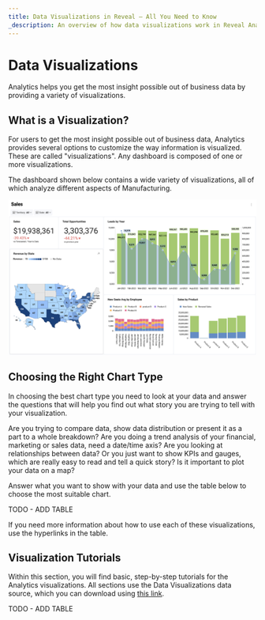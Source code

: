 ```yaml
---
title: Data Visualizations in Reveal – All You Need to Know  
_description: An overview of how data visualizations work in Reveal Analytics and how to customize them.
---
```


# Data Visualizations

Analytics helps you get the most insight possible out of business data by providing a variety of visualizations.

## What is a Visualization?

For users to get the most insight possible out of business data, Analytics provides several options to customize the way information is visualized. These are called "visualizations". Any dashboard is composed of one or more visualizations.

The dashboard shown below contains a wide variety of visualizations, all of which analyze different aspects of Manufacturing.

![Analytics's log in screen](images/example-data-visualizations.png)

## Choosing the Right Chart Type

In choosing the best chart type you need to look at your data and answer the questions that will help you find out what story you are trying to tell with your visualization.

Are you trying to compare data, show data distribution or present it as a part to a whole breakdown? Are you doing a trend analysis of your financial, marketing or sales data, need a date/time axis? Are you looking at relationships between data? Or you just want to show KPIs and gauges, which are really easy to read and tell a quick story? Is it important to plot your data on a map?

Answer what you want to show with your data and use the table below to choose the most suitable chart.

TODO - ADD TABLE

If you need more information about how to use each of these visualizations, use the hyperlinks in the table.

## Visualization Tutorials

Within this section, you will find basic, step-by-step tutorials for the Analytics visualizations. All sections use the Data Visualizations data source, which you can download using [this link](/data/Reveal_Visualization_Tutorials.xlsx).

TODO - ADD TABLE